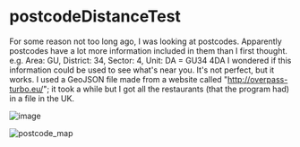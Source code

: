 # postcodeDistanceTest
For some reason not too long ago, I was looking at postcodes. Apparently postcodes have a lot more information included in them than I first thought.
e.g. Area: GU, District: 34, Sector: 4, Unit: DA = GU34 4DA
I wondered if this information could be used to see what's near you. It's not perfect, but it works.
I used a GeoJSON file made from a website called "http://overpass-turbo.eu/"; it took a while but I got all the restaurants (that the program had) in a file in the UK.

![image](https://user-images.githubusercontent.com/43852724/116799002-1a4a9a80-aaed-11eb-8fc2-f17955841860.png)


![postcode_map](https://user-images.githubusercontent.com/43852724/116798964-ac9e6e80-aaec-11eb-9e38-4eb3789144b7.png)
